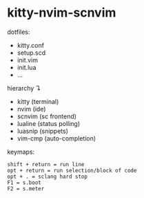 # kitty-nvim-scnvim

dotfiles:

- kitty.conf
- setup.scd
- init.vim
- init.lua
- ...

hierarchy 
	↴

- kitty (terminal)
- nvim (ide)
- scnvim (sc frontend)
- lualine (status polling)
- luasnip (snippets)
- vim-cmp (auto-completion)

keymaps: 
	
	shift + return = run line 
	opt + return = run selection/block of code 
	opt + . = sclang hard stop 
	F1 = s.boot
	F2 = s.meter
